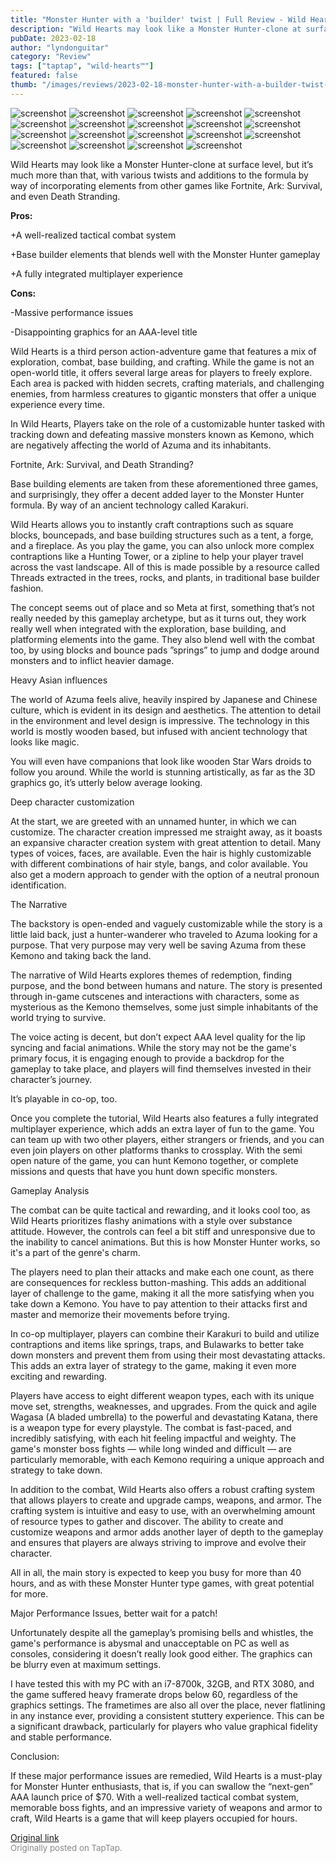 ```yaml
---
title: "Monster Hunter with a 'builder' twist | Full Review - Wild Hearts"
description: "Wild Hearts may look like a Monster Hunter-clone at surface level, but it’s much more than that, with various twists and additions to the formula by way of incorporating elements from other games like Fortnite, Ark: Survival, and even Death Stranding."
pubDate: 2023-02-18
author: "lyndonguitar"
category: "Review"
tags: ["taptap", "wild-hearts™"]
featured: false
thumb: "/images/reviews/2023-02-18-monster-hunter-with-a-builder-twist--full-review---wild-hearts-0.avif"
---
```


<div class="gallery">
  <img src="/images/reviews/2023-02-18-monster-hunter-with-a-builder-twist--full-review---wild-hearts-0.avif" alt="screenshot" />
  <img src="/images/reviews/2023-02-18-monster-hunter-with-a-builder-twist--full-review---wild-hearts-1.avif" alt="screenshot" />
  <img src="/images/reviews/2023-02-18-monster-hunter-with-a-builder-twist--full-review---wild-hearts-2.avif" alt="screenshot" />
  <img src="/images/reviews/2023-02-18-monster-hunter-with-a-builder-twist--full-review---wild-hearts-3.avif" alt="screenshot" />
  <img src="/images/reviews/2023-02-18-monster-hunter-with-a-builder-twist--full-review---wild-hearts-4.avif" alt="screenshot" />
  <img src="/images/reviews/2023-02-18-monster-hunter-with-a-builder-twist--full-review---wild-hearts-5.avif" alt="screenshot" />
  <img src="/images/reviews/2023-02-18-monster-hunter-with-a-builder-twist--full-review---wild-hearts-6.avif" alt="screenshot" />
  <img src="/images/reviews/2023-02-18-monster-hunter-with-a-builder-twist--full-review---wild-hearts-7.avif" alt="screenshot" />
  <img src="/images/reviews/2023-02-18-monster-hunter-with-a-builder-twist--full-review---wild-hearts-8.avif" alt="screenshot" />
  <img src="/images/reviews/2023-02-18-monster-hunter-with-a-builder-twist--full-review---wild-hearts-9.avif" alt="screenshot" />
  <img src="/images/reviews/2023-02-18-monster-hunter-with-a-builder-twist--full-review---wild-hearts-10.avif" alt="screenshot" />
  <img src="/images/reviews/2023-02-18-monster-hunter-with-a-builder-twist--full-review---wild-hearts-11.avif" alt="screenshot" />
  <img src="/images/reviews/2023-02-18-monster-hunter-with-a-builder-twist--full-review---wild-hearts-12.avif" alt="screenshot" />
  <img src="/images/reviews/2023-02-18-monster-hunter-with-a-builder-twist--full-review---wild-hearts-13.avif" alt="screenshot" />
  <img src="/images/reviews/2023-02-18-monster-hunter-with-a-builder-twist--full-review---wild-hearts-14.avif" alt="screenshot" />
  <img src="/images/reviews/2023-02-18-monster-hunter-with-a-builder-twist--full-review---wild-hearts-15.avif" alt="screenshot" />
  <img src="/images/reviews/2023-02-18-monster-hunter-with-a-builder-twist--full-review---wild-hearts-16.avif" alt="screenshot" />
  <img src="/images/reviews/2023-02-18-monster-hunter-with-a-builder-twist--full-review---wild-hearts-17.avif" alt="screenshot" />
  <img src="/images/reviews/2023-02-18-monster-hunter-with-a-builder-twist--full-review---wild-hearts-18.avif" alt="screenshot" />
</div>

Wild Hearts may look like a Monster Hunter-clone at surface level, but it’s much more than that, with various twists and additions to the formula by way of incorporating elements from other games like Fortnite, Ark: Survival, and even Death Stranding.


**Pros:**


+A well-realized tactical combat system

+Base builder elements that blends well with the Monster Hunter gameplay

+A fully integrated multiplayer experience


**Cons:**


-Massive performance issues

-Disappointing graphics for an AAA-level title

Wild Hearts is a third person action-adventure game that features a mix of exploration, combat, base building, and crafting. While the game is not an open-world title, it offers several large areas for players to freely explore. Each area is packed with hidden secrets, crafting materials, and challenging enemies, from harmless creatures to gigantic monsters that offer a unique experience every time.

In Wild Hearts, Players take on the role of a customizable hunter tasked with tracking down and defeating massive monsters known as Kemono, which are negatively affecting the world of Azuma and its inhabitants.

Fortnite, Ark: Survival, and Death Stranding?

Base building elements are taken from these aforementioned three games, and surprisingly, they offer a decent added layer to the Monster Hunter formula. By way of an ancient technology called Karakuri.

Wild Hearts allows you to instantly craft contraptions such as square blocks, bouncepads, and base building structures such as a tent, a forge, and a fireplace. As you play the game, you can also unlock more complex contraptions like a Hunting Tower, or a zipline to help your player travel across the vast landscape. All of this is made possible by a resource called Threads extracted in the trees, rocks, and plants, in traditional base builder fashion.

The concept seems out of place and so Meta at first, something that’s not really needed by this gameplay archetype, but as it turns out, they work really well when integrated with the exploration, base building, and platforming elements into the game. They also blend well with the combat too, by using blocks and bounce pads ”springs” to jump and dodge around monsters and to inflict heavier damage.

Heavy Asian influences

The world of Azuma feels alive, heavily inspired by Japanese and Chinese culture, which is evident in its design and aesthetics. The attention to detail in the environment and level design is impressive. The technology in this world is mostly wooden based, but infused with ancient technology that looks like magic.

You will even have companions that look like wooden Star Wars droids to follow you around. While the world is stunning artistically, as far as the 3D graphics go, it’s utterly below average looking.

Deep character customization

At the start, we are greeted with an unnamed hunter, in which we can customize. The character creation impressed me straight away, as it boasts an expansive character creation system with great attention to detail. Many types of voices, faces, are available. Even the hair is highly customizable with different combinations of hair style, bangs, and color available. You also get a modern approach to gender with the option of a neutral pronoun identification.

The Narrative

The backstory is open-ended and vaguely customizable while the story is a little laid back, just a hunter-wanderer who traveled to Azuma looking for a purpose. That very purpose may very well be saving Azuma from these Kemono and taking back the land.

The narrative of Wild Hearts explores themes of redemption, finding purpose, and the bond between humans and nature. The story is presented through in-game cutscenes and interactions with characters, some as mysterious as the Kemono themselves, some just simple inhabitants of the world trying to survive.

The voice acting is decent, but don’t expect AAA level quality for the lip syncing and facial animations. While the story may not be the game's primary focus, it is engaging enough to provide a backdrop for the gameplay to take place, and players will find themselves invested in their character’s journey.

It’s playable in co-op, too.

Once you complete the tutorial, Wild Hearts also features a fully integrated multiplayer experience, which adds an extra layer of fun to the game. You can team up with two other players, either strangers or friends, and you can even join players on other platforms thanks to crossplay. With the semi open nature of the game, you can hunt Kemono together, or complete missions and quests that have you hunt down specific monsters.

Gameplay Analysis

The combat can be quite tactical and rewarding, and it looks cool too, as Wild Hearts prioritizes flashy animations with a style over substance attitude. However, the controls can feel a bit stiff and unresponsive due to the inability to cancel animations. But this is how Monster Hunter works, so it's a part of the genre's charm.

The players need to plan their attacks and make each one count, as there are consequences for reckless button-mashing. This adds an additional layer of challenge to the game, making it all the more satisfying when you take down a Kemono.  You have to pay attention to their attacks first and master and memorize their movements before trying.

In co-op multiplayer, players can combine their Karakuri to build and utilize contraptions and items like springs, traps, and Bulawarks to better take down monsters and prevent them from using their most devastating attacks. This adds an extra layer of strategy to the game, making it even more exciting and rewarding.

Players have access to eight different weapon types, each with its unique move set, strengths, weaknesses, and upgrades. From the quick and agile Wagasa (A bladed umbrella) to the powerful and devastating Katana, there is a weapon type for every playstyle. The combat is fast-paced, and incredibly satisfying, with each hit feeling impactful and weighty. The game's monster boss fights — while long winded and difficult — are particularly memorable, with each Kemono requiring a unique approach and strategy to take down.

In addition to the combat, Wild Hearts also offers a robust crafting system that allows players to create and upgrade camps, weapons, and armor. The crafting system is intuitive and easy to use, with an overwhelming amount of resource types to gather and discover. The ability to create and customize weapons and armor adds another layer of depth to the gameplay and ensures that players are always striving to improve and evolve their character.

All in all, the main story is expected to keep you busy for more than 40 hours, and as with these Monster Hunter type games, with great potential for more.

Major Performance Issues, better wait for a patch!

Unfortunately despite all the gameplay’s promising bells and whistles, the game's performance is abysmal and unacceptable on PC as well as consoles, considering it doesn’t really look good either. The graphics can be blurry even at maximum settings.

I have tested this with my PC with an i7-8700k, 32GB, and RTX 3080, and the game suffered heavy framerate drops below 60, regardless of the graphics settings. The frametimes are also all over the place, never flatlining in any instance ever, providing a consistent stuttery experience. This can be a significant drawback, particularly for players who value graphical fidelity and stable performance.

Conclusion:

If these major performance issues are remedied, Wild Hearts is a must-play for Monster Hunter enthusiasts, that is, if you can swallow the “next-gen” AAA launch price of $70. With a well-realized tactical combat system, memorable boss fights, and an impressive variety of weapons and armor to craft, Wild Hearts is a game that will keep players occupied for hours.

[Original link](https://www.taptap.io/post/4567477)<br><span style="font-size: 0.95em; color: #888;">Originally posted on TapTap.</span>
